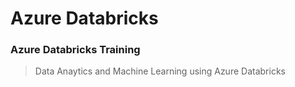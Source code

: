 # Azure Databricks
### Azure Databricks Training 
> Data Anaytics and Machine Learning using Azure Databricks

